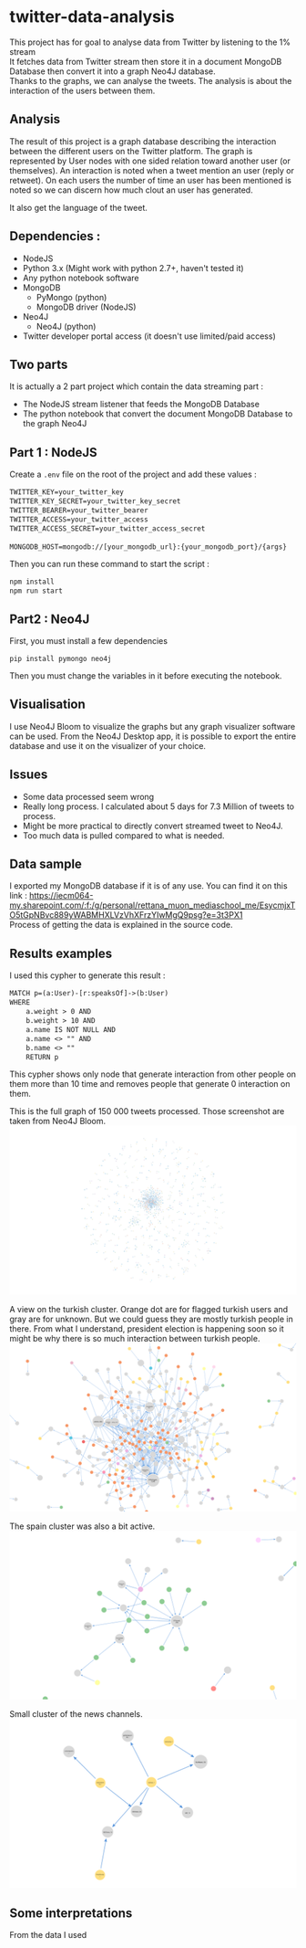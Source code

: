 # twitter-data-analysis
This project has for goal to analyse data from Twitter by listening to the 1% stream  
It fetches data from Twitter stream then store it in a document MongoDB Database then convert it into a graph Neo4J database.  
Thanks to the graphs, we can analyse the tweets. The analysis is about the interaction of the users between them.

## Analysis
The result of this project is a graph database describing the interaction between the different users on the Twitter platform. The graph is represented by User nodes with one sided relation toward another user (or themselves). An interaction is noted when a tweet mention an user (reply or retweet). On each users the number of time an user has been mentioned is noted so we can discern how much clout an user has generated.  

It also get the language of the tweet.

## Dependencies : 
* NodeJS
* Python 3.x (Might work with python 2.7+, haven't tested it)
* Any python notebook software
* MongoDB
  * PyMongo (python)
  * MongoDB driver (NodeJS)
* Neo4J
  * Neo4J (python)
* Twitter developer portal access (it doesn't use limited/paid access)

## Two parts
It is actually a 2 part project which contain the data streaming part :
* The NodeJS stream listener that feeds the MongoDB Database
* The python notebook that convert the document MongoDB Database to the graph Neo4J

## Part 1 : NodeJS
Create a ``.env`` file on the root of the project and add these values : 
```dotenv
TWITTER_KEY=your_twitter_key
TWITTER_KEY_SECRET=your_twitter_key_secret
TWITTER_BEARER=your_twitter_bearer
TWITTER_ACCESS=your_twitter_access
TWITTER_ACCESS_SECRET=your_twitter_access_secret

MONGODB_HOST=mongodb://[your_mongodb_url}:{your_mongodb_port}/{args}
```
Then you can run these command to start the script : 
```shell
npm install 
npm run start
```

## Part2 : Neo4J
First, you must install a few dependencies 
```shell
pip install pymongo neo4j
```
Then you must change the variables in it before executing the notebook.

## Visualisation 
I use Neo4J Bloom to visualize the graphs but any graph visualizer software can be used.
From the Neo4J Desktop app, it is possible to export the entire database and use it on the visualizer of your choice.

## Issues 
* Some data processed seem wrong
* Really long process. I calculated about 5 days for 7.3 Million of tweets to process.
* Might be more practical to directly convert streamed tweet to Neo4J. 
* Too much data is pulled compared to what is needed.

## Data sample
I exported my MongoDB database if it is of any use. You can find it on this link : https://iecm064-my.sharepoint.com/:f:/g/personal/rettana_muon_mediaschool_me/EsycmjxTO5tGpNBvc889yWABMHXLVzVhXFrzYIwMgQ9psg?e=3t3PX1  
Process of getting the data is explained in the source code.

## Results examples

I used this cypher to generate this result : 
```Neo4J
MATCH p=(a:User)-[r:speaksOf]->(b:User) 
WHERE 
    a.weight > 0 AND 
    b.weight > 10 AND 
    a.name IS NOT NULL AND 
    a.name <> "" AND 
    b.name <> "" 
    RETURN p
```
This cypher shows only node that generate interaction from other people on them more than 10 time and removes people that generate 0 interaction on them. 

This is the full graph of 150 000 tweets processed. Those screenshot are taken from Neo4J Bloom.
![full](assets/full.png)

A view on the turkish cluster. Orange dot are for flagged turkish users and gray are for unknown. But we could guess they are mostly turkish people in there. From what I understand, president election is happening soon so it might be why there is so much interaction between turkish people.
![full](assets/turkey.png)

The spain cluster was also a bit active.
![full](assets/spain.png)

Small cluster of the news channels.
![full](assets/news.png)

## Some interpretations
From the data I used